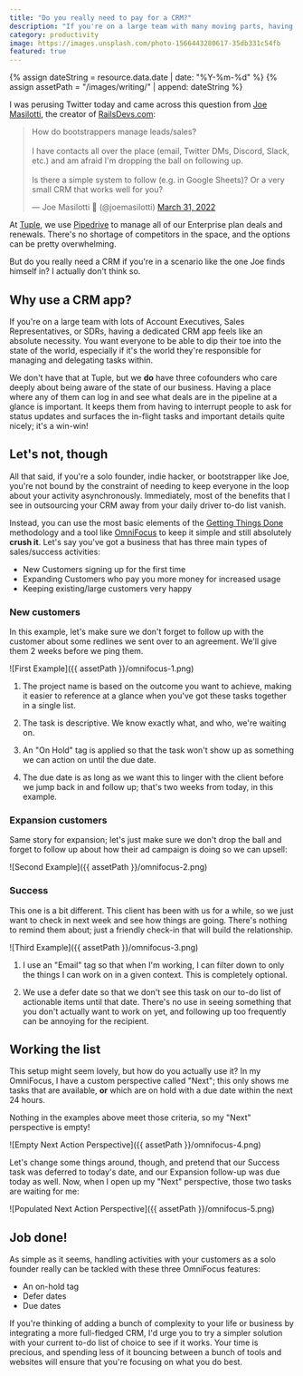 ```yaml
---
title: "Do you really need to pay for a CRM?"
description: "If you're on a large team with many moving parts, having a CRM is an absolute necessity. But how long can you get by without one if you're a solo founder or indie hacker? Quite a while, I think."
category: productivity
image: https://images.unsplash.com/photo-1566443280617-35db331c54fb
featured: true
---
```


{% assign dateString = resource.data.date | date: "%Y-%m-%d" %}
{% assign assetPath = "/images/writing/" | append: dateString %}

I was perusing Twitter today and came across this question from [Joe Masilotti](https://twitter.com/joemasilotti), the creator of [RailsDevs.com](https://railsdevs.com/):

<blockquote class="twitter-tweet" data-align="center" data-dnt="true" data-theme="dark"><p lang="en" dir="ltr">How do bootstrappers manage leads/sales?<br><br>I have contacts all over the place (email, Twitter DMs, Discord, Slack, etc.) and am afraid I&#39;m dropping the ball on following up.<br><br>Is there a simple system to follow (e.g. in Google Sheets)? Or a very small CRM that works well for you?</p>&mdash; Joe Masilotti 📗 (@joemasilotti) <a href="https://twitter.com/joemasilotti/status/1509513582685294593?ref_src=twsrc%5Etfw">March 31, 2022</a></blockquote>
<script async src="https://platform.twitter.com/widgets.js" charset="utf-8"></script>

At [Tuple](https://tuple.app), we use [Pipedrive](https://pipedrive.com) to manage all of our Enterprise plan deals and renewals. There's no shortage of competitors in the space, and the options can be pretty overwhelming.

But do you really need a CRM if you're in a scenario like the one Joe finds himself in? I actually don't think so.

## Why use a CRM app?

If you're on a large team with lots of Account Executives, Sales Representatives, or SDRs, having a dedicated CRM app feels like an absolute necessity. You want everyone to be able to dip their toe into the state of the world, especially if it's the world they're responsible for managing and delegating tasks within.

We don't have that at Tuple, but we **do** have three cofounders who care deeply about being aware of the state of our business. Having a place where any of them can log in and see what deals are in the pipeline at a glance is important. It keeps them from having to interrupt people to ask for status updates and surfaces the in-flight tasks and important details quite nicely; it's a win-win!

## Let's not, though

All that said, if you're a solo founder, indie hacker, or bootstrapper like Joe, you're not bound by the constraint of needing to keep everyone in the loop about your activity asynchronously. Immediately, most of the benefits that I see in outsourcing your CRM away from your daily driver to-do list vanish.

Instead, you can use the most basic elements of the [Getting Things Done](https://gettingthingsdone.com) methodology and a tool like [OmniFocus](https://omnifocus.com) to keep it simple and still absolutely **crush it**. Let's say you've got a business that has three main types of sales/success activities:

- New Customers signing up for the first time
- Expanding Customers who pay you more money for increased usage
- Keeping existing/large customers very happy

### New customers

In this example, let's make sure we don't forget to follow up with the customer about some redlines we sent over to an agreement. We'll give them 2 weeks before we ping them.

![First Example]({{ assetPath }}/omnifocus-1.png)

1. The project name is based on the outcome you want to achieve, making it easier to reference at a glance when you've got these tasks together in a single list.

2. The task is descriptive. We know exactly what, and who, we're waiting on.

3. An "On Hold" tag is applied so that the task won't show up as something we can action on until the due date.

4. The due date is as long as we want this to linger with the client before we jump back in and follow up; that's two weeks from today, in this example.

### Expansion customers

Same story for expansion; let's just make sure we don't drop the ball and forget to follow up about how their ad campaign is doing so we can upsell:

![Second Example]({{ assetPath }}/omnifocus-2.png)

### Success

This one is a bit different. This client has been with us for a while, so we just want to check in next week and see how things are going. There's nothing to remind them about; just a friendly check-in that will build the relationship.

![Third Example]({{ assetPath }}/omnifocus-3.png)

1. I use an "Email" tag so that when I'm working, I can filter down to only the things I can work on in a given context. This is completely optional.

2. We use a defer date so that we don't see this task on our to-do list of actionable items until that date. There's no use in seeing something that you don't actually want to work on yet, and following up too frequently can be annoying for the recipient.

## Working the list

This setup might seem lovely, but how do you actually use it? In my OmniFocus, I have a custom perspective called "Next"; this only shows me tasks that are available, **or** which are on hold with a due date within the next 24 hours.

Nothing in the examples above meet those criteria, so my "Next" perspective is empty!

![Empty Next Action Perspective]({{ assetPath }}/omnifocus-4.png)

Let's change some things around, though, and pretend that our Success task was deferred to today's date, and our Expansion follow-up was due today as well. Now, when I open up my "Next" perspective, those two tasks are waiting for me:

![Populated Next Action Perspective]({{ assetPath }}/omnifocus-5.png)

## Job done!

As simple as it seems, handling activities with your customers as a solo founder really can be tackled with these three OmniFocus features:

- An on-hold tag
- Defer dates
- Due dates

If you're thinking of adding a bunch of complexity to your life or business by integrating a more full-fledged CRM, I'd urge you to try a simpler solution with your current to-do list of choice to see if it works. Your time is precious, and spending less of it bouncing between a bunch of tools and websites will ensure that you're focusing on what you do best.
